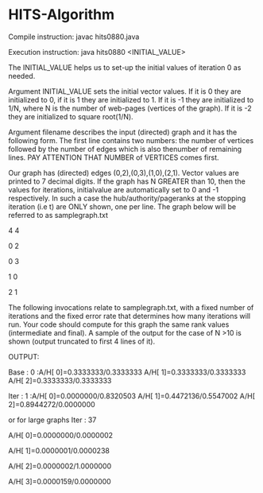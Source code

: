# HITS-Algorithm

Compile instruction: javac hits0880.java

Execution instruction: java hits0880 <INITIAL_VALUE>

The INITIAL_VALUE helps us to set-up the initial values of iteration 0 as needed.

Argument INITIAL_VALUE sets the initial vector values. If it is 0 they are initialized to 0, if it is 1 they are initialized to 1. If it is -1 they are initialized to 1/N, where N is the number of web-pages (vertices of the graph). If it is -2 they are initialized to square root(1/N).

Argument filename describes the input (directed) graph and it has the following form. The first line contains two numbers: the number of vertices followed by the number of edges which is also thenumber of remaining lines. PAY ATTENTION THAT NUMBER of VERTICES comes first.

Our graph has (directed) edges (0,2),(0,3),(1,0),(2,1). Vector values are printed to 7 decimal digits. If the graph has N GREATER than 10, then the values for iterations, initialvalue are automatically set to 0 and -1 respectively. In such a case the hub/authority/pageranks at the stopping iteration (i.e t) are ONLY shown, one per line. The graph below will be referred to as samplegraph.txt

4 4

0 2

0 3

1 0

2 1

The following invocations relate to samplegraph.txt, with a fixed number of iterations and the fixed error rate that determines how many iterations will run. Your code should compute for this graph the same rank values (intermediate and final). A sample of the output for the case of N >10 is shown (output truncated to first 4 lines of it).


OUTPUT:

Base : 0 :A/H[ 0]=0.3333333/0.3333333 A/H[ 1]=0.3333333/0.3333333 A/H[ 2]=0.3333333/0.3333333

Iter : 1 :A/H[ 0]=0.0000000/0.8320503 A/H[ 1]=0.4472136/0.5547002 A/H[ 2]=0.8944272/0.0000000

or for large graphs
Iter : 37

A/H[ 0]=0.0000000/0.0000002

A/H[ 1]=0.0000001/0.0000238

A/H[ 2]=0.0000002/1.0000000

A/H[ 3]=0.0000159/0.0000000
